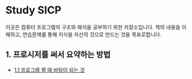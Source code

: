 # Study SICP

이곳은 컴퓨터 프로그램의 구조와 해석을 공부하기 위한 저장소입니다. 책의 내용을 이해하고, 연습문제를 통해 지식을 자신의 것으로 만드는 것을 목표로합니다.


## 1. 프로시저를 써서 요약하는 방법

- [1.1 프로그램 짤 때 바탕이 되는 것](./1/1.1/)